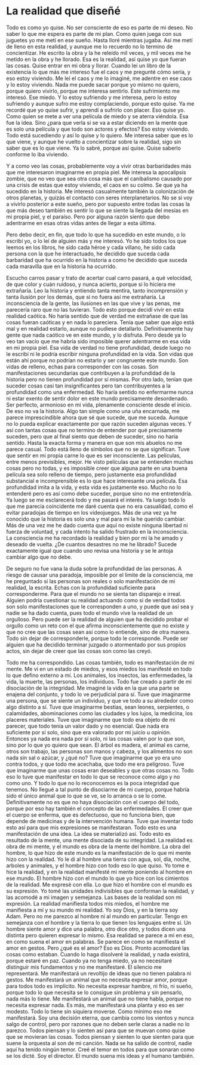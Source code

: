 # La realidad que diseñé

Todo es como yo quise. No ser consciente de eso es parte de mi deseo. No saber lo que me espera es parte de mi plan. Como quien juega con sus juguetes yo me metí en ese sueño. Hasta lloré mientras jugaba. Así me metí de lleno en esta realidad, y aunque me lo recuerdo no lo termino de concientizar. He escrito la obra y la he releído mil veces, y mil veces me he metido en la obra y he llorado. Esa es la realidad, así quise yo que fueran las cosas. Quise entrar en mi obra y llorar. Cuando leí un libro de la existencia lo que más me intereso fue el caos y me pregunté cómo sería, y eso estoy viviendo. Me leí el caos y me lo imaginé, me adentre en ese caos y lo estoy viviendo. Nada me puede sacar porque yo mismo no quiero, porque quiero vivirlo, porque me interesa sentirlo. Este sufrimiento me interesó. Ese miedo. Y lo estoy sufriendo y me interesa, pero lo estoy sufriendo y aunque sufro me estoy complaciendo, porque esto quise. Ya me recordé que yo quise sufrir, y aprendí a sufrirlo con placer. Eso quise yo. Como quien se mete a ver una película de miedo y se aterra viéndola. Esa fue la idea. Sino ¿para que verla si se va a estar diciendo en la mente que es solo una película y que todo son actores y efectos? Eso estoy viviendo. Todo está sucediendo y así lo quise y lo quiero. Me interesa saber que es lo que viene, y aunque he vuelto a concientizar sobre la realidad, sigo sin saber que es lo que viene. Ya lo sabré, porque así quise. Quise saberlo conforme lo iba viviendo.

Y a como veo las cosas, probablemente voy a vivir otras barbaridades más que me interesaron imaginarme en propia piel. Me interesa la apocalipsis zombie, que no veo que sea otra cosa más que el canibalismo causado por una crisis de estas que estoy viviendo, el caos en su colmo. Se que ya ha sucedido en la historia. Me interesó casualmente también la colonización de otros planetas, y quizás el contacto con seres interplanetarios. No se si voy a vivirlo posterior a este sueño, pero por supuesto entre todas las cosas la que más deseo también es sentir lo que se siente la llegada del mesías en mi propia piel, y el paraíso. Pero por alguna razón siento que debo adentrarme en esas otras vidas antes de llegar a esta última.

Pero debo decir, en fin, que todo lo que ha sucedido en este mundo, o lo escribí yo, o lo leí de alguien más y me interesó. Yo he sido todos los que leemos en los libros, he sido cada héroe y cada villano, he sido cada persona con la que he interactuado, he decidido que suceda cada barbaridad que ha ocurrido en la historia a como he decidido que suceda cada maravilla que en la historia ha ocurrido.

Escucho carros pasar y trato de acertar cual carro pasará, a qué velocidad, de que color y cuán ruidoso, y nunca acierto, porque si lo hiciera me extrañaría. Leo la historia y entiendo tanta mentira, tanto incomprensión y tanta ilusión por los demás, que si no fuera así me extrañaría. La inconsciencia de la gente, las ilusiones en las que vive y las penas, me parecería raro que no las tuvieran. Todo esto porque decidí vivir en esta realidad caótica. No haría sentido que de verdad me extrañase de que las cosas fueran caóticas y en nada lo pareciera. Tenía que saber que algo está mal y en realidad estarlo, aunque no pudiese detallarlo. Definitivamente hay gente que nada caótico ve en este mundo, y lo disfruta. Pero desde ya lo veo tan vacío que me habría sido imposible querer adentrarme en esa vida en mi propia piel. Esa vida de verdad no tiene profundidad, desde luego no le escribí ni le podría escribir ninguna profundidad en la vida. Son vidas que están ahí porque no podrían no estarlo y ser congruente este mundo. Son vidas de relleno, echas para corresponder con las cosas. Son manifestaciones secundarias que contribuyen a la profundidad de la historia pero no tienen profundidad por sí mismas. Por otro lado, tenían que suceder cosas casi tan insignificantes pero tan contribuyentes a la profundidad como una enfermedad. No haría sentido no enfermarme nunca ni estar exento de sentir dolor en este mundo precisamente desordenado. Ser perfecto, armonioso en mi vida, plenamente consciente desde el inicio. De eso no va la historia. Algo tan simple como una uña encarnada, me parece imprescindible ahora que sé que sucede, que me suceda. Aunque no lo pueda explicar exactamente por que razón suceden algunas veces. Y así con tantas cosas que no termino de entender por qué precisamente suceden, pero que al final siento que deben de suceder, sino no haría sentido. Hasta la exacta forma y manera en que son mis abuelos no me parece casual. Todo está lleno de símbolos que no se que significan. Tuve que sentir en mi propia carne lo que es ser inconsciente. Las películas, entre menos previsibles, mejor. He visto películas que se entienden muchas cosas pero no todas, y es imposible creer que alguna parte en una buena película sea solo relleno de tiempo, pero justamente esa profundidad substancial e incomprensible es lo que hace interesante una película. Esa profundidad imita a la vida, y esta vida es justamente eso. Mucho no lo entenderé pero es así como debe suceder, porque sino no me entretendría. Ya luego se me esclarecerá todo y me pasará el interés. Ya luego todo lo que me parecía coincidente me daré cuenta que no era casualidad, como el evitar paradojas de tiempo en los videojuegos. Más de una vez ya he conocido que la historia es solo una y mal para mi la he querido cambiar. Más de una vez me he dado cuenta que aquí no existe ninguna libertad ni fuerza de voluntad, y cada intento ha salido frustrado en la inconsciencia. La consciencia me ha recordado la realidad y bien por mi la he amado y deseado de vuelta. ¿De cuantos desastres no me he librado? Sucede exactamente igual que cuando uno revisa una historia y se le antoja cambiar algo que no debe.

De seguro no fue vana la duda sobre la profundidad de las personas. A riesgo de causar una paradoja, imposible por el limite de la consciencia, me he preguntado si las personas son reales o solo manifestación de mi realidad, la escrita. Echas con la profundidad suficiente para corresponderme. Para que el mundo no se sienta tan disparejo e irreal. Alguien podría cuestionar su realidad actuando como si de verdad todos son solo manifestaciones que le corresponden a uno, y puede que así sea y nadie se ha dado cuenta, pues todo el mundo vive la realidad de un orgulloso. Pero puede ser la realidad de alguien que ha decidido probar el orgullo como un reto con el que afirma inconscientemente que no existe y que no cree que las cosas sean así como lo entiende, sino de otra manera. Todo sin dejar de corresponderle, porque todo le corresponde. Puede ser alguien que ha decidido terminar juzgado o atormentado por sus propios actos, sin dejar de creer que las cosas son como las creyó.

Todo me ha correspondido. Las cosas también, todo es manifestación de mi mente. Me vi en un estado de miedos, y esos miedos los manifesté en todo lo que defino externo a mí. Los animales, los insectos, las enfermedades, la vida, la muerte, las personas, los individuos. Todo fue creado a partir de mi disociación de la integridad. Me imaginé la vida en la que una parte se enajena del conjunto, y todo lo ve perjudicial para sí. Tuve que imaginarme una persona, que se siente un individuo, y que ve todo a su alrededor como algo distinto a sí. Tuve que imaginarme bestias, sean leones, serpientes, o calamidades, abominaciones como las ciudades y los lujos, la medicina, los placeres materiales. Tuve que imaginarme que todo era objeto de mi parecer, que todo tenía un valor dado y no esencial. Que nada era suficiente por sí solo, sino que era valorado por mi juicio u opinión. Entonces ya nada era nada por sí solo, ni las cosas valen por lo que son, sino por lo que yo quiero que sean. El árbol es madera, el animal es carne, otros son trabajo, las personas son manos y cabeza, y los alimentos no son nada sin sal o azúcar, y ¿qué no? Tuve que imaginarme que yo era uno contra todos, y que todo me acechaba, que todo me era peligroso. Tuve que imaginarme que unas cosas eran deseables y que otras cosas no. Todo eso lo tuve que manifestar en todo lo que se reconoce como algo y no como uno. Y todo lo que no lo reconocemos es la poca integridad que tenemos. No llegué a tal punto de disociarme de mi cuerpo, porque habría sido el único animal que lo que se ve, se lo arranca o se lo come. Definitivamente no es que no haya disociación con el cuerpo del todo, porque por eso hay también el concepto de las enfermedades. El creer que el cuerpo se enferma, que es defectuoso, que no funciona bien, que depende de medicinas y de la intervención humana. Tuve que inventar todo esto así para que mis expresiones se manifestaran. Todo esto es una manifestación de una idea. La idea se materializó así. Todo esto es resultado de la mente, una mente disociada de su integridad. La realidad es obra de mi mente, y el mundo es obra de la mente del hombre. La obra del hombre, lo que hizo de este mundo es la manifestación de lo que mi mente hizo con la realidad. Yo le di al hombre una tierra con agua, sol, día, noche, arboles y animales, y el hombre hizo con todo eso lo que quiso. Yo tome e hice la realidad, y en la realidad manifesté mi mente poniendo al hombre en ese mundo. El hombre hizo con el mundo lo que yo hice con los cimientos de la realidad. Me expresé con ella. Lo que hizo el hombre con el mundo es su expresión. Yo tomé las unidades indivisibles que conforman la realidad, y las acomodé a mi imagen y semejanza. Las bases de la realidad son mi expresión. La realidad manifiesta todos mis miedos, el hombre me manifiesta a mí y su mundo mi realidad. Yo soy Dios, y en la tierra soy Adam. Pero no me parezco al hombre ni al mundo en particular. Tengo en semejanza con el hombre y la tierra lo que tienen los lenguajes entre sí. Un hombre siente amor y dice una palabra, otro dice otro, y todos dicen una distinta pero quieren expresar lo mismo. Esa realidad se parece a mí en eso, en como suena el amor en palabras. Se parece en como se manifiesta el amor en gestos. Pero ¿qué es el amor? Eso es Dios. Pronto acomodaré las cosas como estaban. Cuando lo haga disolveré la realidad, y nada existirá, porque estaré en paz. Cuando ya no tenga miedo, ya no necesitaré distinguir mis fundamentos y no me manifestaré. El silencio me representará. Me manifestará un revoltijo de ideas que no tienen palabra ni gestos. Me manifestará un animal que no necesita expresar amor, porque para todos todo es implícito. No necesita expresar hambre, ni frío, ni sueño, porque todo lo que necesita se lo consigue sin problema y sin pensarlo, nada más lo tiene. Me manifestará un animal que no tiene habla, porque no necesita expresar nada. Es más, me manifestará una planta y eso es ser modesto. Todo lo tiene sin siquiera moverse. Como mínimo eso me manifestará. Soy una decisión eterna, que cambia como los vientos y nunca salgo de control, pero por razones que no deben serle claras a nadie no lo parezco. Todos piensan y lo sienten así para que se muevan como quise que se movieran las cosas. Todos piensan y sienten lo que sienten para que suene la orquesta al son de mi canción. Nada se ha salido de control, nadie aquí ha tenido ningún temor. Creé el temor en todos para que sonaran como se los dicté. Soy el director. El mundo suena mis ideas y el humano también.